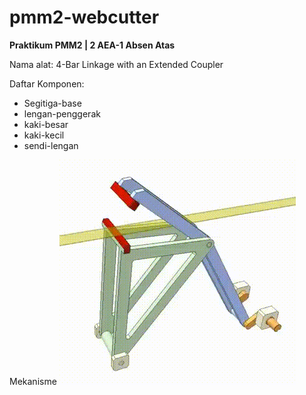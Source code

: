 # pmm2-webcutter
**Praktikum PMM2 | 2 AEA-1 Absen Atas**

Nama alat: 4-Bar Linkage with an Extended Coupler

Daftar Komponen:
- Segitiga-base
- lengan-penggerak
- kaki-besar
- kaki-kecil
- sendi-lengan

Mekanisme
![Overview](https://github.com/avicennarl/pmm2-webcutter/blob/main/Web-cutting%20mechanism%202.gif)
